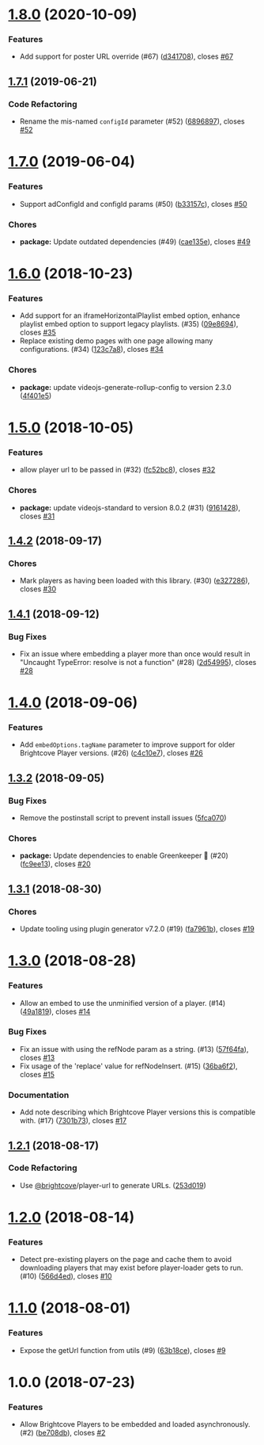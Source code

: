 <a name="1.8.0"></a>
# [1.8.0](https://github.com/brightcove/player-loader/compare/v1.7.1...v1.8.0) (2020-10-09)

### Features

* Add support for poster URL override (#67) ([d341708](https://github.com/brightcove/player-loader/commit/d341708)), closes [#67](https://github.com/brightcove/player-loader/issues/67)

<a name="1.7.1"></a>
## [1.7.1](https://github.com/brightcove/player-loader/compare/v1.7.0...v1.7.1) (2019-06-21)

### Code Refactoring

* Rename the mis-named `configId` parameter (#52) ([6896897](https://github.com/brightcove/player-loader/commit/6896897)), closes [#52](https://github.com/brightcove/player-loader/issues/52)

<a name="1.7.0"></a>
# [1.7.0](https://github.com/brightcove/player-loader/compare/v1.6.0...v1.7.0) (2019-06-04)

### Features

* Support adConfigId and configId params (#50) ([b33157c](https://github.com/brightcove/player-loader/commit/b33157c)), closes [#50](https://github.com/brightcove/player-loader/issues/50)

### Chores

* **package:** Update outdated dependencies (#49) ([cae135e](https://github.com/brightcove/player-loader/commit/cae135e)), closes [#49](https://github.com/brightcove/player-loader/issues/49)

<a name="1.6.0"></a>
# [1.6.0](https://github.com/brightcove/player-loader/compare/v1.5.0...v1.6.0) (2018-10-23)

### Features

* Add support for an iframeHorizontalPlaylist embed option, enhance playlist embed option to support legacy playlists. (#35) ([09e8694](https://github.com/brightcove/player-loader/commit/09e8694)), closes [#35](https://github.com/brightcove/player-loader/issues/35)
* Replace existing demo pages with one page allowing many configurations. (#34) ([123c7a8](https://github.com/brightcove/player-loader/commit/123c7a8)), closes [#34](https://github.com/brightcove/player-loader/issues/34)

### Chores

* **package:** update videojs-generate-rollup-config to version 2.3.0 ([4f401e5](https://github.com/brightcove/player-loader/commit/4f401e5))

<a name="1.5.0"></a>
# [1.5.0](https://github.com/brightcove/player-loader/compare/v1.4.2...v1.5.0) (2018-10-05)

### Features

* allow player url to be passed in (#32) ([fc52bc8](https://github.com/brightcove/player-loader/commit/fc52bc8)), closes [#32](https://github.com/brightcove/player-loader/issues/32)

### Chores

* **package:** update videojs-standard to version 8.0.2 (#31) ([9161428](https://github.com/brightcove/player-loader/commit/9161428)), closes [#31](https://github.com/brightcove/player-loader/issues/31)

<a name="1.4.2"></a>
## [1.4.2](https://github.com/brightcove/player-loader/compare/v1.4.1...v1.4.2) (2018-09-17)

### Chores

* Mark players as having been loaded with this library. (#30) ([e327286](https://github.com/brightcove/player-loader/commit/e327286)), closes [#30](https://github.com/brightcove/player-loader/issues/30)

<a name="1.4.1"></a>
## [1.4.1](https://github.com/brightcove/player-loader/compare/v1.4.0...v1.4.1) (2018-09-12)

### Bug Fixes

* Fix an issue where embedding a player more than once would result in "Uncaught TypeError: resolve is not a function" (#28) ([2d54995](https://github.com/brightcove/player-loader/commit/2d54995)), closes [#28](https://github.com/brightcove/player-loader/issues/28)

<a name="1.4.0"></a>
# [1.4.0](https://github.com/brightcove/player-loader/compare/v1.3.2...v1.4.0) (2018-09-06)

### Features

* Add `embedOptions.tagName` parameter to improve support for older Brightcove Player versions. (#26) ([c4c10e7](https://github.com/brightcove/player-loader/commit/c4c10e7)), closes [#26](https://github.com/brightcove/player-loader/issues/26)

<a name="1.3.2"></a>
## [1.3.2](https://github.com/brightcove/player-loader/compare/v1.3.1...v1.3.2) (2018-09-05)

### Bug Fixes

* Remove the postinstall script to prevent install issues ([5fca070](https://github.com/brightcove/player-loader/commit/5fca070))

### Chores

* **package:** Update dependencies to enable Greenkeeper 🌴 (#20) ([fc9ee13](https://github.com/brightcove/player-loader/commit/fc9ee13)), closes [#20](https://github.com/brightcove/player-loader/issues/20)

<a name="1.3.1"></a>
## [1.3.1](https://github.com/brightcove/player-loader/compare/v1.3.0...v1.3.1) (2018-08-30)

### Chores

* Update tooling using plugin generator v7.2.0 (#19) ([fa7961b](https://github.com/brightcove/player-loader/commit/fa7961b)), closes [#19](https://github.com/brightcove/player-loader/issues/19)

<a name="1.3.0"></a>
# [1.3.0](https://github.com/brightcove/player-loader/compare/v1.2.1...v1.3.0) (2018-08-28)

### Features

* Allow an embed to use the unminified version of a player. (#14) ([49a1819](https://github.com/brightcove/player-loader/commit/49a1819)), closes [#14](https://github.com/brightcove/player-loader/issues/14)

### Bug Fixes

* Fix an issue with using the refNode param as a string. (#13) ([57f64fa](https://github.com/brightcove/player-loader/commit/57f64fa)), closes [#13](https://github.com/brightcove/player-loader/issues/13)
* Fix usage of the 'replace' value for refNodeInsert. (#15) ([36ba6f2](https://github.com/brightcove/player-loader/commit/36ba6f2)), closes [#15](https://github.com/brightcove/player-loader/issues/15)

### Documentation

* Add note describing which Brightcove Player versions this is compatible with. (#17) ([7301b73](https://github.com/brightcove/player-loader/commit/7301b73)), closes [#17](https://github.com/brightcove/player-loader/issues/17)

<a name="1.2.1"></a>
## [1.2.1](https://github.com/brightcove/player-loader/compare/v1.2.0...v1.2.1) (2018-08-17)

### Code Refactoring

* Use [@brightcove](https://github.com/brightcove)/player-url to generate URLs. ([253d019](https://github.com/brightcove/player-loader/commit/253d019))

<a name="1.2.0"></a>
# [1.2.0](https://github.com/brightcove/player-loader/compare/v1.1.0...v1.2.0) (2018-08-14)

### Features

* Detect pre-existing players on the page and cache them to avoid downloading players that may exist before player-loader gets to run. (#10) ([566d4ed](https://github.com/brightcove/player-loader/commit/566d4ed)), closes [#10](https://github.com/brightcove/player-loader/issues/10)

<a name="1.1.0"></a>
# [1.1.0](https://github.com/brightcove/player-loader/compare/v1.0.0...v1.1.0) (2018-08-01)

### Features

* Expose the getUrl function from utils (#9) ([63b18ce](https://github.com/brightcove/player-loader/commit/63b18ce)), closes [#9](https://github.com/brightcove/player-loader/issues/9)

<a name="1.0.0"></a>
# 1.0.0 (2018-07-23)

### Features

* Allow Brightcove Players to be embedded and loaded asynchronously. (#2) ([be708db](https://github.com/brightcove/player-loader/commit/be708db)), closes [#2](https://github.com/brightcove/player-loader/issues/2)

